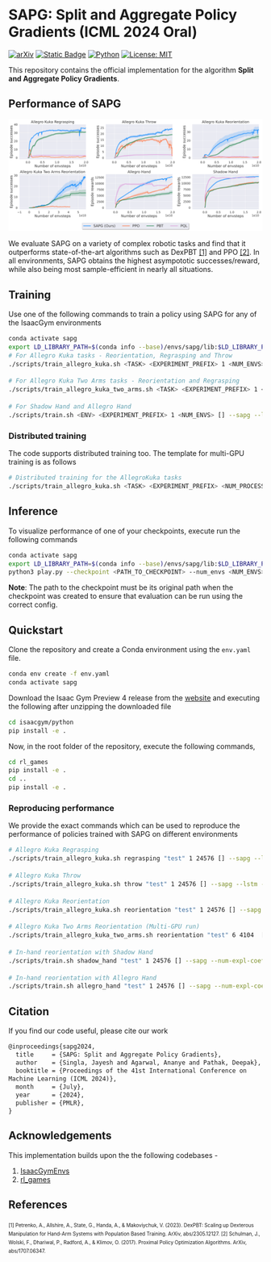 # SAPG: Split and Aggregate Policy Gradients (ICML 2024 Oral) 
[![arXiv](https://img.shields.io/badge/arXiv-2407.20230-df2a2a.svg)](https://arxiv.org/abs/2407.20230)
[![Static Badge](https://img.shields.io/badge/Project-sapg-a)](https://sapg-rl.github.io)
[![Python](https://img.shields.io/badge/python-3.8-blue)](https://www.python.org)
[![License: MIT](https://img.shields.io/badge/License-MIT-yellow.svg)](https://opensource.org/licenses/MIT)

This repository contains the official implementation for the algorithm **Split and Aggregate Policy Gradients**. 

## Performance of SAPG

![SAPG training plots](figures/main_plot_new.png)

We evaluate SAPG on a variety of complex robotic tasks and find that it outperforms state-of-the-art algorithms such as DexPBT [[1]](#1) and PPO [[2]](#2). In all environments, SAPG obtains the highest asympototic successes/reward, while also being most sample-efficient in nearly all situations. 

## Training
Use one of the following commands to train a policy using SAPG for any of the IsaacGym environments

```bash
conda activate sapg
export LD_LIBRARY_PATH=$(conda info --base)/envs/sapg/lib:$LD_LIBRARY_PATH
# For Allegro Kuka tasks - Reorientation, Regrasping and Throw
./scripts/train_allegro_kuka.sh <TASK> <EXPERIMENT_PREFIX> 1 <NUM_ENVS> [] --sapg --lstm --num-expl-coef-blocks=<NUMBER_OF_SAPG_BLOCKS> --wandb-entity <ENTITY_NAME> --ir-type=entropy --ir-coef-scale=<ENTROPY_COEFFICIENT_SCALE>

# For Allegro Kuka Two Arms tasks - Reorientation and Regrasping
./scripts/train_allegro_kuka_two_arms.sh <TASK> <EXPERIMENT_PREFIX> 1 <NUM_ENVS> [] --sapg --lstm --num-expl-coef-blocks=<NUMBER_OF_SAPG_BLOCKS> --wandb-entity <ENTITY_NAME> --ir-type=entropy --ir-coef-scale=<ENTROPY_COEFFICIENT_SCALE>

# For Shadow Hand and Allegro Hand
./scripts/train.sh <ENV> <EXPERIMENT_PREFIX> 1 <NUM_ENVS> [] --sapg --lstm --num-expl-coef-blocks=<NUMBER_OF_SAPG_BLOCKS> --wandb-entity <ENTITY_NAME> --ir-type=entropy --ir-coef-scale=<ENTROPY_COEFFICIENT_SCALE>
```

### Distributed training

The code supports distributed training too. The template for multi-GPU training is as follows

```bash
# Distributed training for the AllegroKuka tasks 
./scripts/train_allegro_kuka.sh <TASK> <EXPERIMENT_PREFIX> <NUM_PROCESSES> <NUM_ENVS_PER_PROCESS> [] --sapg --lstm --num-expl-coef-blocks=<NUMBER_OF_SAPG_BLOCKS> --wandb-entity <ENTITY_NAME> --ir-type=entropy --ir-coef-scale=<ENTROPY_COEFFICIENT_SCALE> --multi-gpu
```

## Inference
To visualize performance of one of your checkpoints, execute run the following commands

```bash
conda activate sapg
export LD_LIBRARY_PATH=$(conda info --base)/envs/sapg/lib:$LD_LIBRARY_PATH
python3 play.py --checkpoint <PATH_TO_CHECKPOINT> --num_envs <NUM_ENVS>
```

**Note**: The path to the checkpoint must be its original path when the checkpoint was created to ensure that evaluation can be run using the correct config. 

## Quickstart

Clone the repository and create a Conda environment using the ```env.yaml``` file.
```bash
conda env create -f env.yaml
conda activate sapg
```

Download the Isaac Gym Preview 4 release from the [website](https://developer.nvidia.com/isaac-gym) and executing the following after unzipping the downloaded file
```bash
cd isaacgym/python
pip install -e .
```

Now, in the root folder of the repository, execute the following commands,
```bash
cd rl_games
pip install -e . 
cd ..
pip install -e .
```

### Reproducing performance
 
We provide the exact commands which can be used to reproduce the performance of policies trained with SAPG on different environments

```bash
# Allegro Kuka Regrasping
./scripts/train_allegro_kuka.sh regrasping "test" 1 24576 [] --sapg --lstm --num-expl-coef-blocks=6 --wandb-entity <ENTITY_NAME> --ir-type=none

# Allegro Kuka Throw
./scripts/train_allegro_kuka.sh throw "test" 1 24576 [] --sapg --lstm --num-expl-coef-blocks=6 --wandb-entity <ENTITY_NAME> --ir-type=none

# Allegro Kuka Reorientation
./scripts/train_allegro_kuka.sh reorientation "test" 1 24576 [] --sapg --lstm --num-expl-coef-blocks=6 --wandb-entity <ENTITY_NAME> --ir-type=entropy --ir-coef-scale=0.005

# Allegro Kuka Two Arms Reorientation (Multi-GPU run)
./scripts/train_allegro_kuka_two_arms.sh reorientation "test" 6 4104  [] --sapg --lstm --num-expl-coef-blocks=6 --wandb-entity <ENTITY_NAME> --ir-type=entropy --ir-coef-scale=0.002

# In-hand reorientation with Shadow Hand
./scripts/train.sh shadow_hand "test" 1 24576 [] --sapg --num-expl-coef-blocks=6 --wandb-entity <ENTITY_NAME> --ir-type=entropy --ir-coef-scale=0.005

# In-hand reorientation with Allegro Hand
./scripts/train.sh allegro_hand "test" 1 24576 [] --sapg --num-expl-coef-blocks=6 --wandb-entity <ENTITY_NAME> --ir-type=none

```

## Citation
If you find our code useful, please cite our work
```
@inproceedings{sapg2024,
  title     = {SAPG: Split and Aggregate Policy Gradients},
  author    = {Singla, Jayesh and Agarwal, Ananye and Pathak, Deepak},
  booktitle = {Proceedings of the 41st International Conference on Machine Learning (ICML 2024)},
  month     = {July},
  year      = {2024},
  publisher = {PMLR},
}
```

## Acknowledgements
This implementation builds upon the the following codebases - 
1. [IsaacGymEnvs](https://github.com/isaac-sim/IsaacGymEnvs)
2. [rl_games](https://github.com/Denys88/rl_games)

## References

<small><small>
<a id="1">[1]</a> 
Petrenko, A., Allshire, A., State, G., Handa, A., & Makoviychuk, V. (2023). DexPBT: Scaling up Dexterous Manipulation for Hand-Arm Systems with Population Based Training. ArXiv, abs/2305.12127.
<a id="2">[2]</a>
Schulman, J., Wolski, F., Dhariwal, P., Radford, A., & Klimov, O. (2017). Proximal Policy Optimization Algorithms. ArXiv, abs/1707.06347.
</small></small>